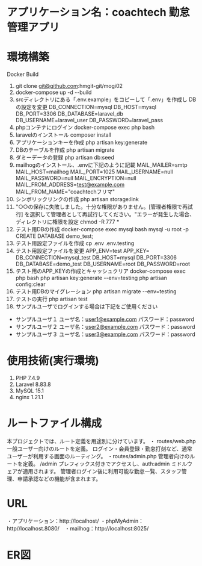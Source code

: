 # アプリケーション名：coachtech 勤怠管理アプリ
# 環境構築
Docker Build
1. git clone git@github.com:hmgit-git/mogi02
2. docker-compose up -d --build
3. srcディレクトリにある「.env.example」をコピーして「.env」を作成し DBの設定を変更
  DB_CONNECTION=mysql
  DB_HOST=mysql
  DB_PORT=3306
  DB_DATABASE=laravel_db
  DB_USERNAME=laravel_user
  DB_PASSWORD=laravel_pass
4. phpコンテナにログイン docker-compose exec php bash
5. laravelのインストール composer install
6. アプリケーションキーを作成 php artisan key:generate
7. DBのテーブルを作成 php artisan migrate
8. ダミーデータの登録 php artisan db:seed
9. mailhogのインストール、.envに下記のように記載
  MAIL_MAILER=smtp
  MAIL_HOST=mailhog
  MAIL_PORT=1025
  MAIL_USERNAME=null
  MAIL_PASSWORD=null
  MAIL_ENCRYPTION=null
  MAIL_FROM_ADDRESS=test@example.com
  MAIL_FROM_NAME="coachtechフリマ"
10. シンボリックリンクの作成 php artisan storage:link
11. "○○の保存に失敗しました。十分な権限がありません。[管理者権限で再試行] を選択して管理者として再試行してください。"エラーが発生した場合、ディレクトリに権限を設定 chmod -R 777 *
12. テスト用DBの作成
  docker-compose exec mysql bash
  mysql -u root -p
  CREATE DATABASE demo_test;
13. テスト用設定ファイルを作成 cp .env .env.testing
14. テスト用設定ファイルを変更
  APP_ENV=test
  APP_KEY=
  DB_CONNECTION=mysql_test
  DB_HOST=mysql
  DB_PORT=3306
  DB_DATABASE=demo_test
  DB_USERNAME=root
  DB_PASSWORD=root
15. テスト用のAPP_KEYの作成とキャッシュクリア
  docker-compose exec php bash
  php artisan key:generate --env=testing
  php artisan config:clear
16. テスト用DBのマイグレーション php artisan migrate --env=testing
17. テストの実行 php artisan test
18. サンプルユーザでログインする場合は下記をご使用ください
  - サンプルユーザ１
  ユーザ名：user1@example.com
  パスワード：password
  - サンプルユーザ２
  ユーザ名：user2@example.com
  パスワード：password
  - サンプルユーザ３
  ユーザ名：user3@example.com
  パスワード：password
# 使用技術(実行環境)
1. PHP 7.4.9
2. Laravel 8.83.8
3. MySQL 15.1
4. nginx 1.21.1
# ルートファイル構成
本プロジェクトでは、ルート定義を用途別に分けています。
・ routes/web.php
一般ユーザー向けのルートを定義。
ログイン・会員登録・勤怠打刻など、通常ユーザーが利用する画面のルーティング。
・routes/admin.php
管理者向けのルートを定義。
/admin プレフィックス付きでアクセスし、auth:admin ミドルウェアが適用されます。
管理者ログイン後に利用可能な勤怠一覧、スタッフ管理、申請承認などの機能が含まれます。
# URL
・アプリケーション：http://localhost/ ・phpMyAdmin：http//localhost.8080/　・mailhog：http://localhost:8025/
# ER図

